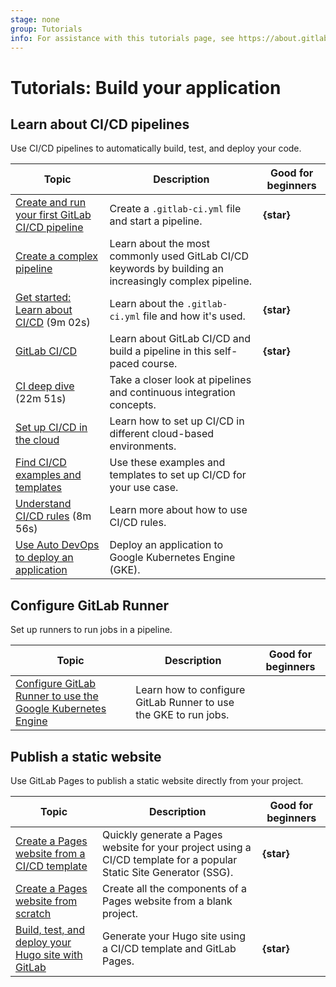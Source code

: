 ```yaml
---
stage: none
group: Tutorials
info: For assistance with this tutorials page, see https://about.gitlab.com/handbook/product/ux/technical-writing/#assignments-to-other-projects-and-subjects.
---
```


# Tutorials: Build your application

## Learn about CI/CD pipelines

Use CI/CD pipelines to automatically build, test, and deploy your code.

| Topic | Description | Good for beginners |
|-------|-------------|--------------------|
| [Create and run your first GitLab CI/CD pipeline](../ci/quick_start/index.md) | Create a `.gitlab-ci.yml` file and start a pipeline. | **{star}** |
| [Create a complex pipeline](../ci/quick_start/tutorial.md) | Learn about the most commonly used GitLab CI/CD keywords by building an increasingly complex pipeline. |  |
| <i class="fa fa-youtube-play youtube" aria-hidden="true"></i> [Get started: Learn about CI/CD](https://www.youtube.com/watch?v=sIegJaLy2ug) (9m 02s) | Learn about the `.gitlab-ci.yml` file and how it's used. | **{star}** |
| [GitLab CI/CD](https://levelup.gitlab.com/courses/continuous-integration-and-delivery-ci-cd-with-gitlab) | Learn about GitLab CI/CD and build a pipeline in this self-paced course. | **{star}** |
| <i class="fa fa-youtube-play youtube" aria-hidden="true"></i> [CI deep dive](https://www.youtube.com/watch?v=ZVUbmVac-m8&list=PL05JrBw4t0KorkxIFgZGnzzxjZRCGROt_&index=27) (22m 51s) | Take a closer look at pipelines and continuous integration concepts. | |
| [Set up CI/CD in the cloud](../ci/examples/index.md#cicd-in-the-cloud) | Learn how to set up CI/CD in different cloud-based environments. | |
| [Find CI/CD examples and templates](../ci/examples/index.md#cicd-examples)  | Use these examples and templates to set up CI/CD for your use case. | |
| <i class="fa fa-youtube-play youtube" aria-hidden="true"></i> [Understand CI/CD rules](https://www.youtube.com/watch?v=QjQc-zeL16Q) (8m 56s) |  Learn more about how to use CI/CD rules. | |
| [Use Auto DevOps to deploy an application](../topics/autodevops/cloud_deployments/auto_devops_with_gke.md)  | Deploy an application to Google Kubernetes Engine (GKE). | |

## Configure GitLab Runner

Set up runners to run jobs in a pipeline.

| Topic | Description | Good for beginners |
|-------|-------------|--------------------|
| [Configure GitLab Runner to use the Google Kubernetes Engine](configure_gitlab_runner_to_use_gke/index.md) | Learn how to configure GitLab Runner to use the GKE to run jobs. | |

## Publish a static website

Use GitLab Pages to publish a static website directly from your project.

| Topic | Description | Good for beginners |
|-------|-------------|--------------------|
| [Create a Pages website from a CI/CD template](../user/project/pages/getting_started/pages_ci_cd_template.md) | Quickly generate a Pages website for your project using a CI/CD template for a popular Static Site Generator (SSG). | **{star}** |
| [Create a Pages website from scratch](../user/project/pages/getting_started/pages_from_scratch.md) | Create all the components of a Pages website from a blank project. | |
| [Build, test, and deploy your Hugo site with GitLab](../tutorials/hugo/index.md) | Generate your Hugo site using a CI/CD template and GitLab Pages. | **{star}** |
